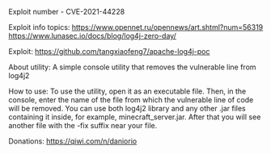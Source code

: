 Exploit number - CVE-2021-44228

Exploit info topics:
https://www.opennet.ru/opennews/art.shtml?num=56319
https://www.lunasec.io/docs/blog/log4j-zero-day/

Exploit:
https://github.com/tangxiaofeng7/apache-log4j-poc

About utility:
A simple console utility that removes the vulnerable line from log4j2

How to use:
To use the utility, open it as an executable file. Then, in the console, enter the name of the file 
from which the vulnerable line of code will be removed. You can use both log4j2 library and any other .jar files
containing it inside, for example, minecraft_server.jar. After that you will see another file with the -fix suffix near your file.

Donations:
https://qiwi.com/n/daniorio
